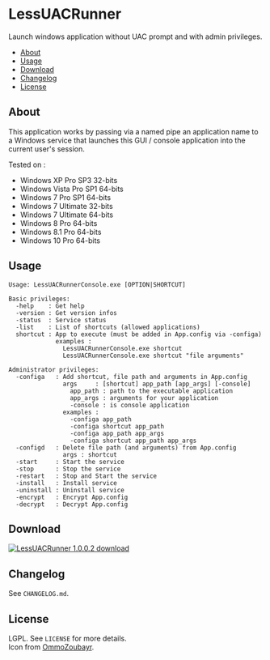 # LessUACRunner

Launch windows application without UAC prompt and with admin privileges.

<!-- START doctoc generated TOC please keep comment here to allow auto update -->
<!-- DON'T EDIT THIS SECTION, INSTEAD RE-RUN doctoc TO UPDATE -->

- [About](#about)
- [Usage](#usage)
- [Download](#download)
- [Changelog](#changelog)
- [License](#license)

<!-- END doctoc generated TOC please keep comment here to allow auto update -->

## About

This application works by passing via a named pipe an application name to a Windows service that launches this GUI / console application into the current user's session.

Tested on :
* Windows XP Pro SP3 32-bits
* Windows Vista Pro SP1 64-bits
* Windows 7 Pro SP1 64-bits
* Windows 7 Ultimate 32-bits
* Windows 7 Ultimate 64-bits
* Windows 8 Pro 64-bits
* Windows 8.1 Pro 64-bits
* Windows 10 Pro 64-bits

## Usage

```
Usage: LessUACRunnerConsole.exe [OPTION|SHORTCUT]

Basic privileges:
  -help    : Get help
  -version : Get version infos
  -status  : Service status
  -list    : List of shortcuts (allowed applications)
  shortcut : App to execute (must be added in App.config via -configa)
             examples :
               LessUACRunnerConsole.exe shortcut
               LessUACRunnerConsole.exe shortcut "file arguments"

Administrator privileges:
  -configa   : Add shortcut, file path and arguments in App.config
               args     : [shortcut] app_path [app_args] [-console]
                 app_path : path to the executable application
                 app_args : arguments for your application
                 -console : is console application
               examples :
                 -configa app_path
                 -configa shortcut app_path
                 -configa app_path app_args
                 -configa shortcut app_path app_args
  -configd   : Delete file path (and arguments) from App.config
               args : shortcut
  -start     : Start the service
  -stop      : Stop the service
  -restart   : Stop and Start the service
  -install   : Install service
  -uninstall : Uninstall service
  -encrypt   : Encrypt App.config
  -decrypt   : Decrypt App.config
```

## Download

[![LessUACRunner 1.0.0.2 download](https://img.shields.io/badge/download-LessUACRunner%201.0.0.2-brightgreen.svg)](https://github.com/crazy-max/LessUACRunner/releases/download/v1.0.0.2/LessUACRunner-1.0.0.2.exe)

## Changelog

See ``CHANGELOG.md``.

## License

LGPL. See ``LICENSE`` for more details.<br />
Icon from [OmmoZoubayr](http://www.ommozoubayr.com/).
